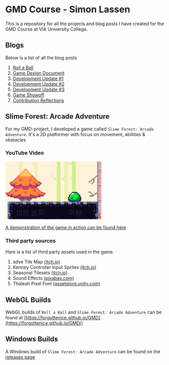 # GMD Course - Simon Lassen
This is a repository for all the projects and blog posts I have created for the GMD Course at VIA University College.

## Blogs
Below is a list of all the blog posts
1. [Roll a Ball](Blogs/Roll-A-Ball/README.md)
2. [Game Design Document](Blogs/Game%20Design%20Document/README.md)
3. [Development Update #1](Blogs/Development%20Update%201/README.md)
4. [Development Update #2](Blogs/Development%20Update%202/README.md)
5. [Development Update #3](Blogs/Development%20Update%203/README.md)
6. [Game Showoff](Blogs/Game%20Showoff/README.md)
7. [Contribution Reflections](Blogs/Contribution%20Reflections/README.md)

## Slime Forest: Arcade Adventure
For my GMD-project, I developed a game called `Slime Forest: Arcade Adventure`. It's a 2D platformer with focus on movement, abilities & obstacles

### YouTube Video
[![YouTube Demonstration](media/slime-forest-arcade-adventure-thumbnail.png)](https://youtu.be/zEiievuTiGc)

[A demonstration of the game in action can be found here](https://youtu.be/zEiievuTiGc)

### Third party sources
Here is a list of third party assets used in the game.

1. adve Tile Map [(itch.io)](https://egordorichev.itch.io/adve)
2. Kenney Controller Input Sprites [(itch.io)](https://kenney-assets.itch.io/input-prompts-pixel-16)
3. Seasonal Tilesets [(itch.io)](https://grafxkid.itch.io/seasonal-tilesets)
4. Sound Effects [(pixabay.com)](https://pixabay.com/sound-effects/search/8-bit/)
5. Thaleah Pixel Font [(assetstore.unity.com)](https://assetstore.unity.com/packages/2d/fonts/free-pixel-font-thaleah-140059)


## WebGL Builds
WebGL builds of `Roll a Ball` and `Slime Forest: Arcade Adventure` can be found at [https://forgottenice.github.io/GMD](https://forgottenice.github.io/GMD/)

## Windows Builds
A Windows build of `Slime Forest: Arcade Adventure` can be found on the [releases page](https://github.com/ForgottenIce/GMD/releases)
